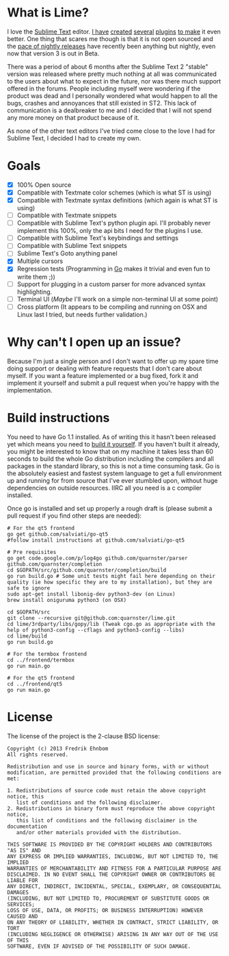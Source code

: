 # What is Lime?

I love the [Sublime Text](http://www.sublimetext.com) editor. [I have](https://github.com/quarnster/SublimeClang) [created](https://github.com/quarnster/SublimeJava) [several](https://github.com/quarnster/CompleteSharp) [plugins](https://github.com/quarnster/SublimeGDB) [to make](https://github.com/quarnster/ADBView) it even better. One thing that scares me though is that it is not open sourced and the [pace of nightly releases](http://www.sublimetext.com/nightly) have recently been anything but nightly, even now that version 3 is out in Beta.

There was a period of about 6 months after the Sublime Text 2 "stable" version was released where pretty much nothing at all was communicated to the users about what to expect in the future, nor was there much support offered in the forums. People including myself were wondering if the product was dead and I personally wondered what would happen to all the bugs, crashes and annoyances that still existed in ST2. This lack of communication is a dealbreaker to me and I decided that I will not spend any more money on that product because of it.

As none of the other text editors I've tried come close to the love I had for Sublime Text, I decided I had to create my own.

# Goals

- [x] 100% Open source
- [x] Compatible with Textmate color schemes (which is what ST is using)
- [x] Compatible with Textmate syntax definitions (which again is what ST is using)
- [ ] Compatible with Textmate snippets
- [ ] Compatible with Sublime Text's python plugin api. I'll probably never implement this 100%, only the api bits I need for the plugins I use.
- [ ] Compatible with Sublime Text's keybindings and settings
- [ ] Compatible with Sublime Text snippets
- [ ] Sublime Text's Goto anything panel
- [x] Multiple cursors
- [x] Regression tests (Programming in [Go](http://golang.org) makes it trivial and even fun to write them ;))
- [ ] Support for plugging in a custom parser for more advanced syntax highlighting.
- [ ] Terminal UI (*Maybe* I'll work on a simple non-terminal UI at some point)
- [ ] Cross platform (It appears to be compiling and running on OSX and Linux last I tried, but needs further validation.)

# Why can't I open up an issue?

Because I'm just a single person and I don't want to offer up my spare time doing support or dealing with feature requests that I don't care about myself. If you want a feature implemented or a bug fixed, fork it and implement it yourself and submit a pull request when you're happy with the implementation.

# Build instructions

You need to have Go 1.1 installed. As of writing this it hasn't been released yet which means you need to [build it yourself](http://tip.golang.org/doc/install/source). If you haven't built it already, you might be interested to know that on my machine it takes less than 60 seconds to build the whole Go distribution including the compilers and all packages in the standard library, so this is not a time consuming task. Go is the absolutely easiest and fastest system language to get a full environment up and running for from source that I've ever stumbled upon, without huge dependencies on outside resources. IIRC all you need is a c compiler installed.

Once go is installed and set up properly a rough draft is (please submit a pull request if you find other steps are needed):

```
# For the qt5 frontend
go get github.com/salviati/go-qt5
#follow install instructions at github.com/salviati/go-qt5

# Pre requisites
go get code.google.com/p/log4go github.com/quarnster/parser github.com/quarnster/completion
cd $GOPATH/src/github.com/quarnster/completion/build
go run build.go # Some unit tests might fail here depending on their quality (ie how specific they are to my installation), but they are safe to ignore
sudo apt-get install libonig-dev python3-dev (on Linux)
brew install oniguruma python3 (on OSX)

cd $GOPATH/src
git clone --recursive git@github.com:quarnster/lime.git
cd lime/3rdparty/libs/gopy/lib (Tweak cgo.go as appropriate with the help of python3-config --cflags and python3-config --libs)
cd lime/build
go run build.go

# For the termbox frontend
cd ../frontend/termbox
go run main.go

# For the qt5 frontend
cd ../frontend/qt5
go run main.go
```

# License

The license of the project is the 2-clause BSD license:

```
Copyright (c) 2013 Fredrik Ehnbom
All rights reserved.

Redistribution and use in source and binary forms, with or without
modification, are permitted provided that the following conditions are met:

1. Redistributions of source code must retain the above copyright notice, this
   list of conditions and the following disclaimer.
2. Redistributions in binary form must reproduce the above copyright notice,
   this list of conditions and the following disclaimer in the documentation
   and/or other materials provided with the distribution.

THIS SOFTWARE IS PROVIDED BY THE COPYRIGHT HOLDERS AND CONTRIBUTORS "AS IS" AND
ANY EXPRESS OR IMPLIED WARRANTIES, INCLUDING, BUT NOT LIMITED TO, THE IMPLIED
WARRANTIES OF MERCHANTABILITY AND FITNESS FOR A PARTICULAR PURPOSE ARE
DISCLAIMED. IN NO EVENT SHALL THE COPYRIGHT OWNER OR CONTRIBUTORS BE LIABLE FOR
ANY DIRECT, INDIRECT, INCIDENTAL, SPECIAL, EXEMPLARY, OR CONSEQUENTIAL DAMAGES
(INCLUDING, BUT NOT LIMITED TO, PROCUREMENT OF SUBSTITUTE GOODS OR SERVICES;
LOSS OF USE, DATA, OR PROFITS; OR BUSINESS INTERRUPTION) HOWEVER CAUSED AND
ON ANY THEORY OF LIABILITY, WHETHER IN CONTRACT, STRICT LIABILITY, OR TORT
(INCLUDING NEGLIGENCE OR OTHERWISE) ARISING IN ANY WAY OUT OF THE USE OF THIS
SOFTWARE, EVEN IF ADVISED OF THE POSSIBILITY OF SUCH DAMAGE.
```
